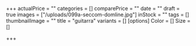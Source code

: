 +++
actualPrice = ""
categories = []
comparePrice = ""
date = ""
draft = true
images = ["/uploads/099a-seccom-domline.jpg"]
inStock = ""
tags = []
thumbnailImage = ""
title = "guitarra"
variants = []
[options]
Color = []
Size = []

+++
